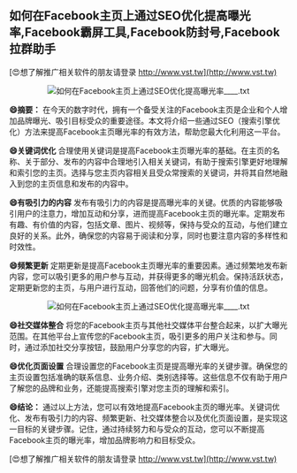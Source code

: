 ## **如何在Facebook主页上通过SEO优化提高曝光率,Facebook霸屏工具,Facebook防封号,Facebook拉群助手**

[😍想了解推广相关软件的朋友请登录 http://www.vst.tw](http://www.vst.tw)

 <center><img src="https://vst.tw/MP4/tuiguang/png/0.png" alt="如何在Facebook主页上通过SEO优化提高曝光率____.txt"></center>

**😄摘要：**
在今天的数字时代，拥有一个备受关注的Facebook主页是企业和个人增加品牌曝光、吸引目标受众的重要途径。本文将介绍一些通过SEO（搜索引擎优化）方法来提高Facebook主页曝光率的有效方法，帮助您最大化利用这一平台。

**😄关键词优化**
合理使用关键词是提高Facebook主页曝光率的基础。在主页的名称、关于部分、发布的内容中合理地引入相关关键词，有助于搜索引擎更好地理解和索引您的主页。选择与您主页内容相关且受众常搜索的关键词，并将其自然地融入到您的主页信息和发布的内容中。

**😄有吸引力的内容**
发布有吸引力的内容是提高曝光率的关键。优质的内容能够吸引用户的注意力，增加互动和分享，进而提高Facebook主页的曝光率。定期发布有趣、有价值的内容，包括文章、图片、视频等，保持与受众的互动，与他们建立良好的关系。此外，确保您的内容易于阅读和分享，同时也要注意内容的多样性和时效性。

**😄频繁更新**
定期更新是提高Facebook主页曝光率的重要因素。通过频繁地发布新内容，您可以吸引更多的用户参与互动，并获得更多的曝光机会。保持活跃状态，定期更新您的主页，与用户进行互动，回答他们的问题，分享有价值的信息。

 <center><img src="https://vst.tw/MP4/tuiguang/png/8.png" alt="如何在Facebook主页上通过SEO优化提高曝光率____.txt"></center>

**😄社交媒体整合**
将您的Facebook主页与其他社交媒体平台整合起来，以扩大曝光范围。在其他平台上宣传您的Facebook主页，吸引更多的用户关注和参与。同时，通过添加社交分享按钮，鼓励用户分享您的内容，扩大曝光。

**😄优化页面设置**
合理设置您的Facebook主页是提高曝光率的关键步骤。确保您的主页设置包括准确的联系信息、业务介绍、类别选择等。这些信息不仅有助于用户了解您的品牌和业务，还能提高搜索引擎对您主页的理解和索引。

**😄结论：**
通过以上方法，您可以有效地提高Facebook主页的曝光率。关键词优化、发布有吸引力的内容、频繁更新、社交媒体整合以及优化页面设置，是实现这一目标的关键步骤。记住，通过持续努力和与受众的互动，您可以不断提高Facebook主页的曝光率，增加品牌影响力和目标受众。

[😍想了解推广相关软件的朋友请登录 http://www.vst.tw](http://www.vst.tw)



